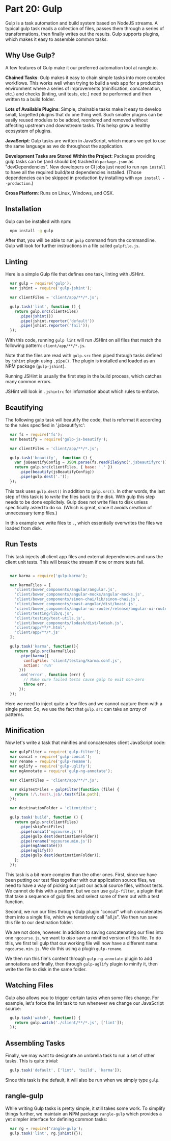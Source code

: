 # Part 20: Gulp

Gulp is a task automation and build system based on NodeJS streams. A typical
gulp task reads a collection of files, passes them through a series of
transformations, then finally writes out the results. Gulp supports plugins,
which makes it easy to assemble common tasks.

## Why Use Gulp?

A few features of Gulp make it our preferred automation tool at rangle.io.

__Chained Tasks__: Gulp makes it easy to chain simple tasks into more complex
workflows. This works well when trying to build a web app for a production
environment where a series of improvements (minification, concatenation, etc.)
and checks (linting, unit tests, etc.) need be performed and then written to a
build folder.

__Lots of Available Plugins__: Simple, chainable tasks make it easy to develop
small, targetted plugins that do one thing well. Such smaller plugins can be
easily reused modules to be added, reordered and removed without affecting
upstream and downstream tasks. This helsp grow a healthy ecosystem of plugins.

__JavaScript__: Gulp tasks are written in JavaScript, which means we get to
use the same language as we do throughout the application.

__Development Tasks are Stored Within the Project__: Packages providing gulp
tasks can be (and should be) tracked in `package.json` as "devDependencies".
New developers or CI jobs just need to run `npm install` to have all the
required build/test dependencies installed. (Those dependencies can be skipped
in production by installing with `npm install --production`.)

__Cross Platform__: Runs on Linux, Windows, and OSX.

## Installation

Gulp can be installed with npm:

```bash
  npm install -g gulp
```

After that, you will be able to run `gulp` command from the commandline. Gulp will look for further instructions in a file called `gulpfile.js`.

## Linting

Here is a simple Gulp file that defines one task, linting with JSHint.

```js
  var gulp = require('gulp');
  var jshint = require('gulp-jshint');

  var clientFiles = 'client/app/**/*.js';

  gulp.task('lint', function () {
    return gulp.src(clientFiles)
      .pipe(jshint())
      .pipe(jshint.reporter('default'))
      .pipe(jshint.reporter('fail'));
  });
```

With this code, running `gulp lint` will run JSHint on all files that match
the following pattern: `client/app/**/*.js`.

Note that the files are read with `gulp.src` then piped through tasks defined
by `jshint` plugin using `.pipe()`. The plugin is installed and loaded as an
NPM package (`gulp-jshint`).

Running JSHint is usually the first step in the build process, which catches
many common errors.

JSHint will look in `.jshintrc` for information about which rules to enforce.

## Beautifying

The following gulp task will beautify the code, that is reformat it according to the rules specified in '.jsbeautifyrc':

```js
  var fs = require('fs');
  var beautify = require('gulp-js-beautify');

  var clientFiles = 'client/app/**/*.js';

  gulp.task('beautify',  function () {
    var jsBeautifyConfig = JSON.parse(fs.readFileSync('.jsbeautifyrc'));
    return gulp.src(clientFiles, { base: '.' })
      .pipe(beautify(jsBeautifyConfig))
      .pipe(gulp.dest('.'));
  });
```

This task uses `gulp.dest()` in addition to `gulp.src()`. In other words, the
last step of this task is to _write_ the files back to the disk. With gulp
this step needs to be done explicitely. Gulp does not write files to disk
unless specifically asked to do so. (Which is great, since it avoids creation
of unnecessary temp files.)

In this example we write files to `.`, which essentially overwrites the files
we loaded from disk.

## Run Tests

This task injects all client app files and external dependencies and runs the client unit tests. This will break the stream if one or more tests fail.

```js

  var karma = require('gulp-karma');

  var karmaFiles = [
    'client/bower_components/angular/angular.js',
    'client/bower_components/angular-mocks/angular-mocks.js',
    'client/bower_components/sinon-chai/lib/sinon-chai.js',
    'client/bower_components/koast-angular/dist/koast.js',
    'client/bower_components/angular-ui-router/release/angular-ui-router.js',
    'client/testing/lib/q.js',
    'client/testing/test-utils.js',
    'client/bower_components/lodash/dist/lodash.js',
    'client/app/**/*.html',
    'client/app/**/*.js'
  ];

  gulp.task('karma', function(){  
    return gulp.src(karmaFiles)
      .pipe(karma({
        configFile: 'client/testing/karma.conf.js',
        action: 'run'
      }))
      .on('error', function (err) {
        // Make sure failed tests cause gulp to exit non-zero
        throw err;
      });
  });
```

Here we need to inject quite a few files and we cannot capture them with a
single patter. So, we use the fact that `gulp.src` can take an _array_ of
patterns.

## Minification

Now let's write a task that minifies and concatenates client JavaScript code:

```js
  var gulpFilter = require('gulp-filter');
  var concat = require('gulp-concat');
  var rename = require('gulp-rename');
  var uglify = require('gulp-uglify');
  var ngAnnotate = require('gulp-ng-annotate');

  var clientFiles = 'client/app/**/*.js';

  var skipTestFiles = gulpFilter(function (file) {
    return !/\.test\.js$/.test(file.path);
  });

  var destinationFolder = 'client/dist';

  gulp.task('build', function () {
    return gulp.src(clientFiles)
      .pipe(skipTestFiles)
      .pipe(concat('ngcourse.js'))
      .pipe(gulp.dest(destinationFolder))
      .pipe(rename('ngcourse.min.js'))
      .pipe(ngAnnotate())
      .pipe(uglify())
      .pipe(gulp.dest(destinationFolder));
    };
  });
```

This task is a bit more complex than the other ones. First, since we have been
putting our test files together with our application source files, we need to
have a way of picking out just our actual source files, without tests. We
cannot do this with a pattern, but we can use `gulp-filter`, a plugin that
that take a sequence of gulp files and select some of them out with a test
function.

Second, we run our files through Gulp plugin "concat" which concatenates them
into a single file, which we tentatively call "all.js". We then run save this
file to our destination folder.

We are not done, however. In addition to saving concatenating our files into
one `ngcourse.js`, we want to _also_ save a minified version of this file. To
do this, we first tell gulp that our working file will now have a different
name: `ngcourse.min.js`. We do this using a plugin `gulp-rename`.

We then run this file's content through `gulp-ng-annotate` plugin to add
annotations and finally, then through `gulp-uglify` plugin to minify it, then
write the file to disk in the same folder.

## Watching Files

Gulp also allows you to trigger certain tasks when some files change. For
example, let's force the lint task to run whenever we change our JavaScript
source:

```js
  gulp.task('watch', function() {
    return gulp.watch('./client/**/*.js', ['lint']);
  });
```

## Assembling Tasks

Finally, we may want to designate an umbrella task to run a set of other
tasks. This is quite trivial:

```js
  gulp.task('default', ['lint', 'build', 'karma']);
```

Since this task is the default, it will also be run when we simply type
`gulp`.

## rangle-gulp

While writing Gulp tasks is pretty simple, it still takes some work. To
simplify things further, we maintain an NPM package `rangle-gulp` which
provides a yet simpler interface for defining common tasks:

```js
  var rg = require('rangle-gulp');
  gulp.task('lint', rg.jshint({});
```